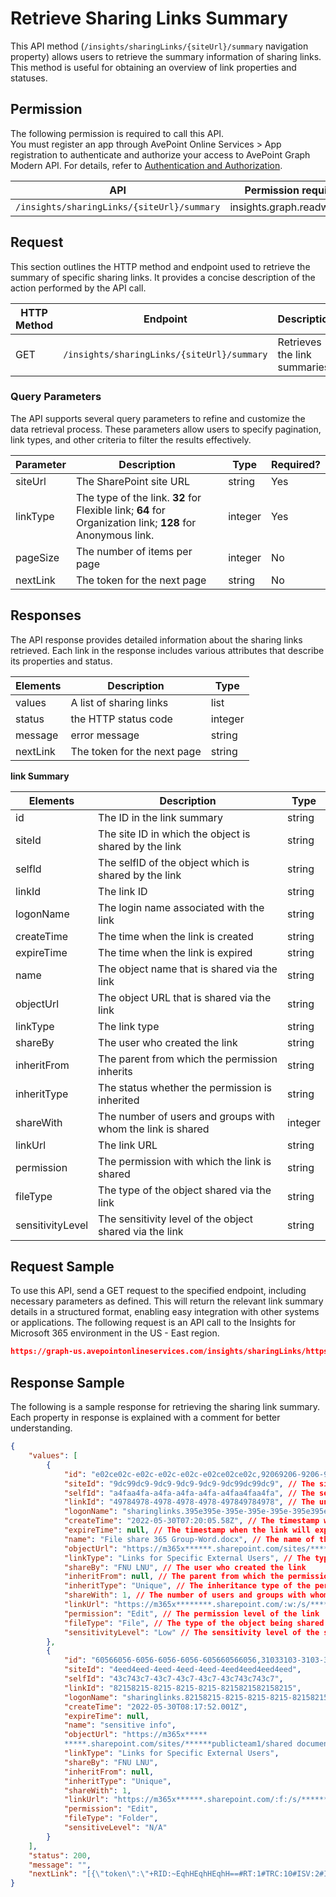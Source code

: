 # Retrieve Sharing Links Summary

This API method (`/insights/sharingLinks/{siteUrl}/summary` navigation property) allows users to retrieve the summary information of sharing links. This method is useful for obtaining an overview of link properties and statuses.

## Permission

The following permission is required to call this API.  
You must register an app through AvePoint Online Services > App registration to authenticate and authorize your access to AvePoint Graph Modern API. For details, refer to [Authentication and Authorization](https://learn.avepoint.com/docs/Use-AvePoint-Graph-Modern-API.html#authentication-and-authorization).

| API     | Permission required | 
|-------------------|---------------|
| `/insights/sharingLinks/{siteUrl}/summary` | insights.graph.readwrite.all |


## Request

This section outlines the HTTP method and endpoint used to retrieve the summary of specific sharing links. It provides a concise description of the action performed by the API call.

| HTTP Method | Endpoint | Description |
| --- | --- | --- |
| GET | `/insights/sharingLinks/{siteUrl}/summary` | Retrieves the link summaries. |


### Query Parameters

The API supports several query parameters to refine and customize the data retrieval process. These parameters allow users to specify pagination, link types, and other criteria to filter the results effectively.

| Parameter | Description            | Type    | Required? |
|-----------|------------------------|---------|-----------|
| siteUrl | The SharePoint site URL | string |Yes    |
| linkType  | The type of the link. **32** for Flexible link; **64** for Organization link; **128** for Anonymous link.  | integer | Yes        |
| pageSize  | The number of items per page | integer | No        |
| nextLink  | The token for the next page | string  | No        |

## Responses

The API response provides detailed information about the sharing links retrieved. Each link in the response includes various attributes that describe its properties and status.

| Elements       | Description                                      | Type    |
|----------------|--------------------------------------------------|---------|
| values | A list of sharing links  |list|
| status| the HTTP status code | integer |
| message | error message | string |
| nextLink | The token for the next page | string  | 


**link Summary**

| Elements       | Description                                      | Type    |
|----------------|--------------------------------------------------|---------|
| id             | The ID in the link summary                       | string  |
| siteId         | The site ID in which the object is shared by the link | string  |
| selfId         | The selfID of the object which is shared by the link | string  |
| linkId         | The link ID                                      | string  |
| logonName      | The login name associated with the link                              | string  |
| createTime     | The time when the link is created                | string  |
| expireTime     | The time when the link is expired                | string  |
| name           | The object name that is shared via the link      | string  |
| objectUrl      | The object URL that is shared via the link       | string  |
| linkType       | The link type                                    | string  |
| shareBy        | The user who created the link                    | string  |
| inheritFrom    | The parent from which the permission inherits    | string  |
| inheritType    | The status whether the permission is inherited   | string  |
| shareWith      | The number of users and groups with whom the link is shared | integer |
| linkUrl        | The link URL                                     | string  |
| permission     | The permission with which the link is shared     | string  |
| fileType       | The type of the object shared via the link       | string  |
| sensitivityLevel | The sensitivity level of the object shared via the link | string  |


[blockDownload is displayed in the sample of http://10.1.49.59:23456/showdoc/web/#/5/604, but not showing in the table]: # 
 
## Request Sample

To use this API, send a GET request to the specified endpoint, including necessary parameters as defined. This will return the relevant link summary details in a structured format, enabling easy integration with other systems or applications. The following request is an API call to the Insights for Microsoft 365 environment in the US - East region.

```json
https://graph-us.avepointonlineservices.com/insights/sharingLinks/https%253A%252F%252Fm365x636363.sharepoint.com%252Fsites%252Fjuly2022publicteam01/summary?linkType=32&pageSize=100&nextLink=1231
```

## Response Sample

The following is a sample response for retrieving the sharing link summary. Each property in response is explained with a comment for better understanding. 

```json
{
    "values": [
        {
            "id": "e02ce02c-e02c-e02c-e02c-e02ce02ce02c,92069206-9206-9206-9206-920692069206", // The unique identifier for the link summary
            "siteId": "9dc99dc9-9dc9-9dc9-9dc9-9dc99dc99dc9", // The site ID where the object is shared
            "selfId": "a4faa4fa-a4fa-a4fa-a4fa-a4faa4faa4fa", // The self ID of the object being shared
            "linkId": "49784978-4978-4978-4978-497849784978", // The unique identifier for the link
            "logonName": "sharinglinks.395e395e-395e-395e-395e-395e395e395e.flexible.2ace2ace-2ace-2ace-2ace-2ace2ace2ace", // The login name associated with the link
            "createTime": "2022-05-30T07:20:05.58Z", // The timestamp when the link was created
            "expireTime": null, // The timestamp when the link will expire, if applicable
            "name": "File share 365 Group-Word.docx", // The name of the object being shared
            "objectUrl": "https://m365x******.sharepoint.com/sites/*******publicteam1/shared documents/general/for share/File share 365 Group-Word.docx", // The URL of the shared object
            "linkType": "Links for Specific External Users", // The type of the link
            "shareBy": "FNU LNU", // The user who created the link
            "inheritFrom": null, // The parent from which the permission inherits, if applicable
            "inheritType": "Unique", // The inheritance type of the permission
            "shareWith": 1, // The number of users and groups with whom the link is shared
            "linkUrl": "https://m365x********.sharepoint.com/:w:/s/********PublicTeam1/EeGH-EeGHEeGHEeGHEeGHEeGHEeGHEeGHEeGH", // The URL of the link
            "permission": "Edit", // The permission level of the link
            "fileType": "File", // The type of the object being shared
            "sensitivityLevel": "Low" // The sensitivity level of the shared object
        },
        {
            "id": "60566056-6056-6056-6056-605660566056,31033103-3103-3103-3103-310331033103",
            "siteId": "4eed4eed-4eed-4eed-4eed-4eed4eed4eed4eed",
            "selfId": "43c743c7-43c7-43c7-43c7-43c743c743c7",
            "linkId": "82158215-8215-8215-8215-8215821582158215",
            "logonName": "sharinglinks.82158215-8215-8215-8215-821582158215.flexible.31033103-3103-3103-3103-3103310331033103",
            "createTime": "2022-05-30T08:17:52.001Z",
            "expireTime": null,
            "name": "sensitive info",
            "objectUrl": "https://m365x*****
            *****.sharepoint.com/sites/******publicteam1/shared documents/general/sensitive info",
            "linkType": "Links for Specific External Users",
            "shareBy": "FNU LNU",
            "inheritFrom": null,
            "inheritType": "Unique",
            "shareWith": 1,
            "linkUrl": "https://m365x******.sharepoint.com/:f:/s/*******PublicTeam1/EqhHEqhHEqhHEqhHEqhHEqhHEqhHEqhHEqhH-Xw",
            "permission": "Edit",
            "fileType": "Folder",
            "sensitiveLevel": "N/A"
        }
    ],
    "status": 200,
    "message": "",
    "nextLink": "[{\"token\":\"+RID:~EqhHEqhHEqhH==#RT:1#TRC:10#ISV:2#IEO:65567#QCF:8#FPC:AgEEqhHEqhHEqhHQA\",\"range\":{\"min\":\"\",\"max\":\"FF\"}}]"
}
```